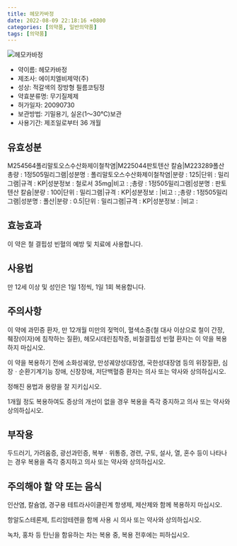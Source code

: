 ```yaml
---
title: 헤모카바정
date: 2022-08-09 22:18:16 +0800
categories: [의약품, 일반의약품]
tags: [의약품]
---
```

![헤모카바정](https://nedrug.mfds.go.kr/pbp/cmn/itemImageDownload/1MbnHD7rxrW)

- 약이름: 헤모카바정
- 제조사: 에이치엘비제약(주)
- 성상: 적갈색의 장방형 필름코팅정
- 약효분류명: 무기질제제
- 허가일자: 20090730
- 보관방법: 기밀용기, 실온(1～30℃)보관
- 사용기간: 제조일로부터 36 개월
## 유효성분
M254564폴리말토오스수산화제이철착염|M225044판토텐산 칼슘|M223289폴산
총량 : 1정505밀리그램|성분명 : 폴리말토오스수산화제이철착염|분량 : 125|단위 : 밀리그램|규격 : KP|성분정보 : 철로서 35mg|비고 : ;총량 : 1정505밀리그램|성분명 : 판토텐산 칼슘|분량 : 100|단위 : 밀리그램|규격 : KP|성분정보 : |비고 : ;총량 : 1정505밀리그램|성분명 : 폴산|분량 : 0.5|단위 : 밀리그램|규격 : KP|성분정보 : |비고 :
## 효능효과
이 약은 철 결핍성 빈혈의 예방 및 치료에 사용합니다.

## 사용법
만 12세 이상 및 성인은 1일 1정씩, 1일 1회 복용합니다.

## 주의사항
이 약에 과민증 환자, 만 12개월 미만의 젖먹이, 혈색소증(철 대사 이상으로 철이 간장, 췌장(이자)에 침착하는 질환), 헤모시데린침착증, 비철결핍성 빈혈 환자는 이 약을 복용하지 마십시오.

이 약을 복용하기 전에 소화성궤양, 만성궤양성대장염, 국한성대장염 등의 위장질환, 심장ㆍ순환기계기능 장애, 신장장애, 저단백혈증 환자는 의사 또는 약사와 상의하십시오.

정해진 용법과 용량을 잘 지키십시오.

1개월 정도 복용하여도 증상의 개선이 없을 경우 복용을 즉각 중지하고 의사 또는 약사와 상의하십시오.

## 부작용
두드러기, 가려움증, 광선과민증, 복부ㆍ위통증, 경련, 구토, 설사, 열, 혼수 등이 나타나는 경우 복용을 즉각 중지하고 의사 또는 약사와 상의하십시오.

## 주의해야 할 약 또는 음식
인산염, 칼슘염, 경구용 테트라사이클린계 항생제, 제산제와 함께 복용하지 마십시오.

항알도스테론제, 트리암테렌을 함께 사용 시 의사 또는 약사와 상의하십시오.

녹차, 홍차 등 탄닌을 함유하는 차는 복용 중, 복용 전후에는 피하십시오.

